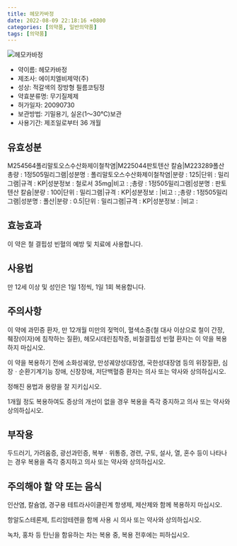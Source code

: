 ```yaml
---
title: 헤모카바정
date: 2022-08-09 22:18:16 +0800
categories: [의약품, 일반의약품]
tags: [의약품]
---
```

![헤모카바정](https://nedrug.mfds.go.kr/pbp/cmn/itemImageDownload/1MbnHD7rxrW)

- 약이름: 헤모카바정
- 제조사: 에이치엘비제약(주)
- 성상: 적갈색의 장방형 필름코팅정
- 약효분류명: 무기질제제
- 허가일자: 20090730
- 보관방법: 기밀용기, 실온(1～30℃)보관
- 사용기간: 제조일로부터 36 개월
## 유효성분
M254564폴리말토오스수산화제이철착염|M225044판토텐산 칼슘|M223289폴산
총량 : 1정505밀리그램|성분명 : 폴리말토오스수산화제이철착염|분량 : 125|단위 : 밀리그램|규격 : KP|성분정보 : 철로서 35mg|비고 : ;총량 : 1정505밀리그램|성분명 : 판토텐산 칼슘|분량 : 100|단위 : 밀리그램|규격 : KP|성분정보 : |비고 : ;총량 : 1정505밀리그램|성분명 : 폴산|분량 : 0.5|단위 : 밀리그램|규격 : KP|성분정보 : |비고 :
## 효능효과
이 약은 철 결핍성 빈혈의 예방 및 치료에 사용합니다.

## 사용법
만 12세 이상 및 성인은 1일 1정씩, 1일 1회 복용합니다.

## 주의사항
이 약에 과민증 환자, 만 12개월 미만의 젖먹이, 혈색소증(철 대사 이상으로 철이 간장, 췌장(이자)에 침착하는 질환), 헤모시데린침착증, 비철결핍성 빈혈 환자는 이 약을 복용하지 마십시오.

이 약을 복용하기 전에 소화성궤양, 만성궤양성대장염, 국한성대장염 등의 위장질환, 심장ㆍ순환기계기능 장애, 신장장애, 저단백혈증 환자는 의사 또는 약사와 상의하십시오.

정해진 용법과 용량을 잘 지키십시오.

1개월 정도 복용하여도 증상의 개선이 없을 경우 복용을 즉각 중지하고 의사 또는 약사와 상의하십시오.

## 부작용
두드러기, 가려움증, 광선과민증, 복부ㆍ위통증, 경련, 구토, 설사, 열, 혼수 등이 나타나는 경우 복용을 즉각 중지하고 의사 또는 약사와 상의하십시오.

## 주의해야 할 약 또는 음식
인산염, 칼슘염, 경구용 테트라사이클린계 항생제, 제산제와 함께 복용하지 마십시오.

항알도스테론제, 트리암테렌을 함께 사용 시 의사 또는 약사와 상의하십시오.

녹차, 홍차 등 탄닌을 함유하는 차는 복용 중, 복용 전후에는 피하십시오.

